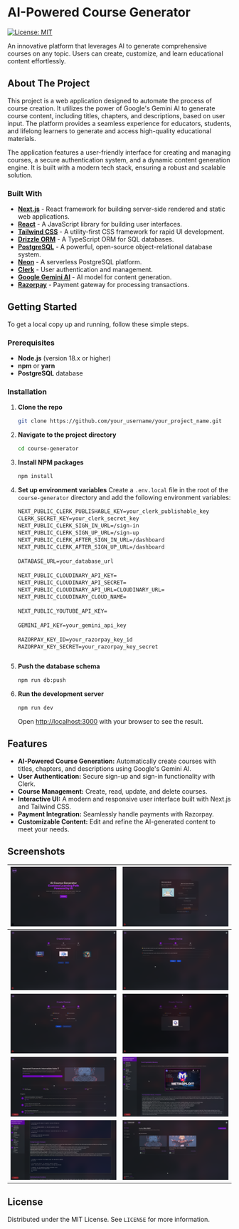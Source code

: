# AI-Powered Course Generator

[![License: MIT](https://img.shields.io/badge/License-MIT-yellow.svg)](https://opensource.org/licenses/MIT)

An innovative platform that leverages AI to generate comprehensive courses on any topic. Users can create, customize, and learn educational content effortlessly.

## About The Project

This project is a web application designed to automate the process of course creation. It utilizes the power of Google's Gemini AI to generate course content, including titles, chapters, and descriptions, based on user input. The platform provides a seamless experience for educators, students, and lifelong learners to generate and access high-quality educational materials.

The application features a user-friendly interface for creating and managing courses, a secure authentication system, and a dynamic content generation engine. It is built with a modern tech stack, ensuring a robust and scalable solution.

### Built With

- **[Next.js](https://nextjs.org/)** - React framework for building server-side rendered and static web applications.
- **[React](https://reactjs.org/)** - A JavaScript library for building user interfaces.
- **[Tailwind CSS](https://tailwindcss.com/)** - A utility-first CSS framework for rapid UI development.
- **[Drizzle ORM](https://orm.drizzle.team/)** - A TypeScript ORM for SQL databases.
- **[PostgreSQL](https://www.postgresql.org/)** - A powerful, open-source object-relational database system.
- **[Neon](https://neon.tech/)** - A serverless PostgreSQL platform.
- **[Clerk](https://clerk.com/)** - User authentication and management.
- **[Google Gemini AI](https://ai.google.dev/)** - AI model for content generation.
- **[Razorpay](https://razorpay.com/)** - Payment gateway for processing transactions.

## Getting Started

To get a local copy up and running, follow these simple steps.

### Prerequisites

- **Node.js** (version 18.x or higher)
- **npm** or **yarn**
- **PostgreSQL** database

### Installation

1.  **Clone the repo**
    ```sh
    git clone https://github.com/your_username/your_project_name.git
    ```
2.  **Navigate to the project directory**
    ```sh
    cd course-generator
    ```
3.  **Install NPM packages**
    ```sh
    npm install
    ```
4.  **Set up environment variables**
    Create a `.env.local` file in the root of the `course-generator` directory and add the following environment variables:

    ```env
    NEXT_PUBLIC_CLERK_PUBLISHABLE_KEY=your_clerk_publishable_key
    CLERK_SECRET_KEY=your_clerk_secret_key
    NEXT_PUBLIC_CLERK_SIGN_IN_URL=/sign-in
    NEXT_PUBLIC_CLERK_SIGN_UP_URL=/sign-up
    NEXT_PUBLIC_CLERK_AFTER_SIGN_IN_URL=/dashboard
    NEXT_PUBLIC_CLERK_AFTER_SIGN_UP_URL=/dashboard

    DATABASE_URL=your_database_url

    NEXT_PUBLIC_CLOUDINARY_API_KEY=
    NEXT_PUBLIC_CLOUDINARY_API_SECRET=
    NEXT_PUBLIC_CLOUDINARY_API_URL=CLOUDINARY_URL=
    NEXT_PUBLIC_CLOUDINARY_CLOUD_NAME=

    NEXT_PUBLIC_YOUTUBE_API_KEY=

    GEMINI_API_KEY=your_gemini_api_key

    RAZORPAY_KEY_ID=your_razorpay_key_id
    RAZORPAY_KEY_SECRET=your_razorpay_key_secret

    ```

    ```

    ```

5.  **Push the database schema**
    ```sh
    npm run db:push
    ```
6.  **Run the development server**
    ```sh
    npm run dev
    ```
    Open [http://localhost:3000](http://localhost:3000) with your browser to see the result.

## Features

- **AI-Powered Course Generation:** Automatically create courses with titles, chapters, and descriptions using Google's Gemini AI.
- **User Authentication:** Secure sign-up and sign-in functionality with Clerk.
- **Course Management:** Create, read, update, and delete courses.
- **Interactive UI:** A modern and responsive user interface built with Next.js and Tailwind CSS.
- **Payment Integration:** Seamlessly handle payments with Razorpay.
- **Customizable Content:** Edit and refine the AI-generated content to meet your needs.

## Screenshots

| ![Image 1](./screenshots/first.png)   | ![Image 2](./screenshots/second.png) |
| ------------------------------------- | ------------------------------------ |
| ![Image 3](./screenshots/third.png)   | ![Image 4](./screenshots/fourth.png) |
| ![Image 5](./screenshots/fifth.png)   | ![Image 6](./screenshots/sixth.png)  |
| ![Image 7](./screenshots/seventh.png) | ![Image 8](./screenshots/eigth.png)  |
| ![Image 9](./screenshots/nineth.png)  | ![Image 10](./screenshots/tenth.png) |

## License

Distributed under the MIT License. See `LICENSE` for more information.
